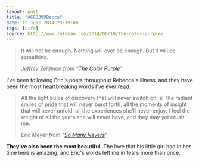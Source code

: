 ```yaml
---
layout: post
title: "#663399Becca"
date: 12 June 2014 23:19:00
tags: [Life]
source: http://www.zeldman.com/2014/06/10/the-color-purple/
---
```


> It will not be enough. Nothing will ever be enough. But it will be something.
>
> <cite>Jeffrey Zeldman from "[The Color Purple](http://www.zeldman.com/2014/06/10/the-color-purple/)"</cite>

I've been following Eric's posts throughout Rebecca's illness, and they have been the most heartbreaking words I've ever read:

> All the light bulbs of discovery that will never switch on, all the radiant smiles of pride that will never burst forth, all the moments of insight that will never unfold, all the experiences she’ll never enjoy.  I feel the weight of all the years she will never have, and they may yet crush me.
>
> <cite>Eric Meyer from "[So Many Nevers](http://meyerweb.com/eric/thoughts/2014/06/10/so-many-nevers/)"</cite>


**They've also been the most beautiful**. The love that his little girl had in her time here is amazing, and Eric's words left me in tears more than once.
